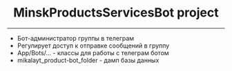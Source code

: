 <!DOCTYPE html>
<html lang="en">
<body>
  <h1 style="text-align: center;">MinskProductsServicesBot project</h1>
  <hr>
  <ul>    
      <li>Бот-администратор группы в телеграм</li>
      <li>Регулирует доступ к отправке сообщений в группу</li>
      <li>App/Bots/... - классы для работы с телеграм ботом</li> 
      <li>mikalayt_product-bot_folder - дамп базы данных</li>         
  </ul>
</body>
</html>